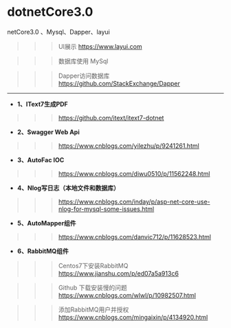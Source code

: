# dotnetCore3.0
netCore3.0 、Mysql、Dapper、layui

>>>UI展示 https://www.layui.com

>>>数据库使用 MySql 

>>> Dapper访问数据库 https://github.com/StackExchange/Dapper


---



- **1、IText7生成PDF**
>>>https://github.com/itext/itext7-dotnet

- **2、Swagger Web Api**
>>>https://www.cnblogs.com/yilezhu/p/9241261.html

- **3、AutoFac IOC**
>>>https://www.cnblogs.com/diwu0510/p/11562248.html

- **4、Nlog写日志（本地文件和数据库）**
>>>https://www.cnblogs.com/inday/p/asp-net-core-use-nlog-for-mysql-some-issues.html

- **5、AutoMapper组件**
>>>https://www.cnblogs.com/danvic712/p/11628523.html

- **6、RabbitMQ组件**
>>>Centos7下安装RabbitMQ  https://www.jianshu.com/p/ed07a5a913c6

>>>Github 下载安装慢的问题 https://www.cnblogs.com/wlwl/p/10982507.html

>>>添加RabbitMQ用户并授权 https://www.cnblogs.com/mingaixin/p/4134920.html

